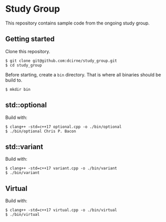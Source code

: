 # Study Group

This repository contains sample code from the ongoing study group.

## Getting started

Clone this repository.

```
$ git clone git@github.com:dcirne/study_group.git
$ cd study_group
```

Before starting, create a `bin` directory. That is where all binaries should be build to.

```
$ mkdir bin
```

## std::optional

Build with:
```
$ clang++ -std=c++17 optional.cpp -o ./bin/optional
$ ./bin/optional Chris P. Bacon
```

## std::variant

Build with:
```
$ clang++ -std=c++17 variant.cpp -o ./bin/variant
$ ./bin/variant
```

## Virtual

Build with:
```
$ clang++ -std=c++17 virtual.cpp -o ./bin/virtual
$ ./bin/virtual
```
